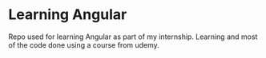 # Learning Angular

Repo used for learning Angular as part of my internship. Learning and most of the code done using a course from udemy.
